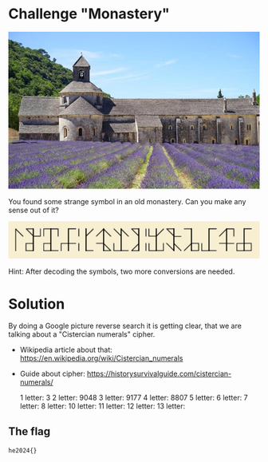 # Challenge "Monastery"
![Banner Image](banner.png)

You found some strange symbol in an old monastery. Can you make any sense out of it?

![monastery.png](monastery.png)

Hint: After decoding the symbols, two more conversions are needed.


# Solution
By doing a Google picture reverse search it is getting clear, that we are talking about a "Cistercian numerals" cipher.

- Wikipedia article about that: https://en.wikipedia.org/wiki/Cistercian_numerals
- Guide about cipher: https://historysurvivalguide.com/cistercian-numerals/

    1 letter: 3
    2 letter: 9048
    3 letter: 9177
    4 letter: 8807
    5 letter: 
    6 letter: 
    7 letter: 
    8 letter: 
    10 letter: 
    11 letter: 
    12 letter: 
    13 letter: 

## The flag
    he2024{}
